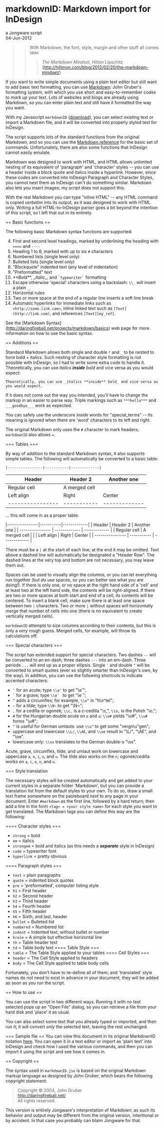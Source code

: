 # markdownID: Markdown import for InDesign

a Jongware script  
04-Jun-2012

>> With Markdown, the font, style, margin and other stuff all comes later.
>>> _The Markdown Mindset_, Hilton Lipschitz (<http://hiltmon.com/blog/2012/02/20/the-markdown-mindset/>)

If you want to write simple documents using a plain text editor but still want to add basic text
formatting, you can use [Markdown][md]: John Gruber's formatting system,
with which you  use short and easy-to-remember codes to *mark up* your text. Lots of websites and blogs are already using
Markdown, so you can enter plain text and still have it formatted the way you want.

[md]: http://daringfireball.net/projects/markdown/


With my Javascript `markdownID` ([download][dl]), you can select existing text or import a Markdown file,
and it will be converted into properly styled text for InDesign.

[dl]: http://www.jongware.com/binaries/markdownid.zip "download link"

The script supports lots of the standard functions from the original Markdown, and so you can use the 
[Markdown reference][] for the basic set of commands.
Unfortunately, there are also some functions that InDesign cannot easily emulate.

[Markdown reference]: http://daringfireball.net/projects/markdown/ "A titled reference!"

Markdown was designed to work with HTML, and HTML allows unlimited
nesting of its equivalent of 'paragraph' and 'character' styles -- you can use a header
inside a block quote and italics inside a hyperlink. However, since these codes are
converted into InDesign Paragraph and Character Styles, you cannot nest them as InDesign can't do something similar.
Markdown also lets you insert images; my script does not support this.

With the real Markdown you can type "inline HTML" -- any HTML command is copied _verbatim_ into its output, as it was designed to work with HTML only.
Writing a full HTML-to-InDesign parser goes a bit beyond the intention of this script,
so I left that out in its entirety.

== Basic functions ==

The following basic Markdown syntax functions are supported:

4. First and second level headings, marked by underlining the heading with `====` and `----`
3. Heading 1 to 6, marked with up to six `#` characters
1. Numbered lists (single level only)
2. Bulleted lists (single level only)
5. "Blockquote" indented text (any level of indentation)
6. "Preformatted" text
7. **\*\*Bold*\***, _\_italic\__, and `` `typewriter` `` formatting
1. Escape otherwise 'special' characters using a backslash: `\\_` will insert a plain `_`.
8. Horizontal rules
9. Two or more space at the end of a regular line inserts a soft line break
9. Automatic hyperlinks for immediate links such as `<http://some.link.com>`, inline linked text such as `[Text](http://link.com)`, and
   references `[Text][my_ref]`.
   
See the [Markdown Syntax] (http://daringfireball.net/projects/markdown/basics) web page for
more information on how to use the basic syntax.

== Additions ==

Standard Markdown allows both single and double `*` and `_` to be nested to form bold + italics. Such nesting of character style formatting is not
possible with InDesign, so I had to write some extra code to handle it. Theoretically, you can use _italics **inside** bold_ and vice versa as you would expect:

	Theoretically, you can use _italics **inside** bold_ and vice versa as you would expect.

If it does not come out the way you intended, you'll have to change the markup in an easier to parse way.
Triple markings such as `***hello***` and `___goodbye___` work as expected.

You can safely use the underscore _inside_ words for "special_terms" -- its meaning is ignored when
there are 'word' characters to its left and right.

The original Markdown only uses the `#` character to mark headers; `markdownID` also allows `=`.

=== Tables ===

By way of addition to the standard Markdown syntax, it also supports simple tables.
The following will automatically be converted to a basic table:

	|----------------|-----------|-------------|
 | Header           | Header 2      | Another one   |
 | ---------------- | ------------- | ------------- |
 | Regular cell     | A merged cell |               |
 | Left align       | Right         | Center        |
 | ---------------- | -----------   | ------------- |

... this will come in as a proper table:

|----------------|-----------|-------------|
| Header           | Header 2      | Another one   |
| ---------------- | ------------- | ------------- |
| Regular cell     | A merged cell |               |
| Left align       | Right         | Center        |
| ---------------- | -----------   | ------------- |

There must be a `|` at the start of each line; at the end it may be omitted.
Text above a dashed line will automatically be designated a "Header Row". The dashed lines at the very top and bottom are not necessary, you may leave them out.

Spaces can be used to visually align the columns,
or you can let everything run together (but _do_ use spaces, so you can better see what you are doing!).
If there is only one, or no space at the right hand side of a 'cell' and at
least two at the left hand side, the contents will be right-aligned. If there are two or more spaces at 
both start and end of a cell, its contents will be centered. To insert a blank cell, make sure there is at least
one space between two `|` characters. Two or more `|` without spaces will horizontally merge that number of cells into one
(there is no equivalent to create vertically merged cells).

`markdownID` attempts to size columns according to their contents, but this is only a _very_ rough guess. Merged cells, for example, will throw its calculations off.

=== Special characters ===

The script has extended support for special characters. Two dashes `--` will be converted to an en-dash; three
dashes `---` into an em-dash. Three periods `...` will end up as a proper ellipsis.
Single `'` and double `"` will be converted to smart quotes (ever so slightly
smarter than InDesign's own, by the way). In addition, you can use the following shortcuts to indicate 
accented characters:

*	`'` for an acute; type `\\a'` to get "\a'";
*	`` ` `` for a grave; type ``\\e` `` to get "\e`";
*	`^` adds a circumflex; for example, `\\o^` in "h\o^tel";
*	`~` for a tilde; type `\\N~` to get "\N~";
*	`,` for a cedilla or ogonek; `\\c,` is a c-cedilla "\c,", `\\o,` is the Polish "\o,";
*	`#` for the Hungarian double acute on `o` and `u`: `\\o#` yields "\o#", `\\u#` forms "\u#";
*	`"` is useful for German umlauts: use `\\u"` to get some "vergn\u"gen";
*	uppercase and lowercase `\\L/`, `\\AE`, and `\\oe` result in "\L/", "\AE", and "\oe".
*	lowercase only: `\\ss` translates to the German double-s "\ss".

Acute, grave, circumflex, tilde, and umlaut work on lowercase and uppercase `a`, `e`, `i`, `o`, and `u`.
The tilde also works on the `n`; ogonek/cedilla works on `a`, `c`, `e`, `n`, and `o`.

=== Style translation

The necessary styles will be created automatically and get added to your current styles in a separate folder 'Markdown', but you
can provide a translation list from the default styles to your own. To do so, draw a small text frame somewhere on
the pasteboard next to any page in your document. Enter `#markdown` as the first line, followed by a hard return; then add
a line in the form `<tag> = <your style name>` for each style you want to get translated.
The Markdown tags you can define this way are the following:

==== Character styles ===
* `strong` = bold
* `em` = italics
* `strongem` = bold and italics (as this needs a ***separate*** style in InDesign)
* `code` = typewriter font
* `hyperlink` = pretty obvious

==== Paragraph styles ===
* `text` = plain paragraphs
* `quote` = indented block quotes
* `pre` = 'preformatted', computer listing style
* `h1` = First header
* `h2` = Second header
* `h3` = Third header
* `h4` = Fourth header
* `h5` = Fifth header
* `h6` = Sixth, and last, header
* `bullet` = Bulleted list
* `numbered` = Numbered list
* `indent` = Indented text, without bullet or number
* `hrule` = A simple but effective horizontal line
* `th` = Table header text
* `td` = Table body text
==== Table Style ===
* `table` = The Table Style applied to your tables
==== Cell Styles ===
* `header` = The Cell Style applied to headers
* `body` = The Cell Style applied to table body cells

Fortunately, you don't have to re-define all of them; and 'translated' style names do not need to exist in advance in your document, they will 
be added as soon as you run the script.


== How to use ==

You can use the script in two different ways. Running it with no text selected pops up an "Open File" dialog, so you
can retrieve a file from your hard disk and 'place' it as usual.

You can also select some text that you already typed or imported, and then run it; it will convert *only* the selected text, leaving the rest unchanged.

=== Sample file ==
You can view this document in its original MarkdownID notation [here][sample]. You can open it in a text editor or import as 'plain text' into InDesign and check how I
used the various commands, and then you can import it using the script and see how it comes in.

[sample]: http://www.jongware.com/markdownid.md

== Copyright ==

The syntax used in `markdownID.jsx` is based on the original Markdown markup language as designed by John Gruber, which bears the following copyright statement:

> Copyright © 2004, John Gruber  
> <http://daringfireball.net/>  
> All rights reserved.

This version is entirely Jongware's interpretation of Markdown; as such its behavior
and output may be different from the original version, intentional or by accident.
In that case you probably can blaim Jongware for that.